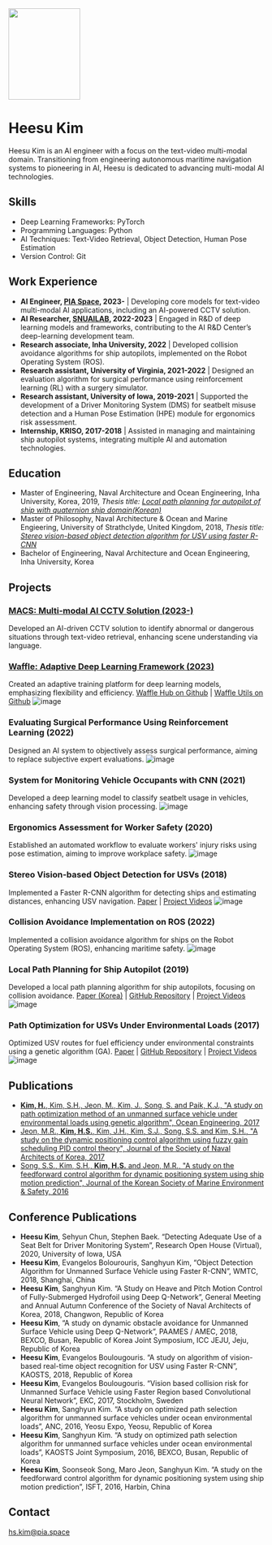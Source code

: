 <img src="https://github.com/oneQuery/oneQuery.github.io/assets/24229051/59754b18-5a66-4ec7-b8c2-5f6166af9485" width="141" height="180">

# Heesu Kim
Heesu Kim is an AI engineer with a focus on the text-video multi-modal domain. Transitioning from engineering autonomous maritime navigation systems to pioneering in AI, Heesu is dedicated to advancing multi-modal AI technologies.

## Skills
- Deep Learning Frameworks: PyTorch
- Programming Languages: Python
- AI Techniques: Text-Video Retrieval, Object Detection, Human Pose Estimation
- Version Control: Git

## Work Experience
- **AI Engineer, [PIA Space](https://pia.space/), 2023-** | Developing core models for text-video multi-modal AI applications, including an AI-powered CCTV solution.
- **AI Researcher, [SNUAILAB](http://www.snuailab.com/), 2022-2023** | Engaged in R&D of deep learning models and frameworks, contributing to the AI R&D Center’s deep-learning development team.
- **Research associate, Inha University, 2022** | Developed collision avoidance algorithms for ship autopilots, implemented on the Robot Operating System (ROS).
- **Research assistant, University of Virginia, 2021-2022** | Designed an evaluation algorithm for surgical performance using reinforcement learning (RL) with a surgery simulator.
- **Research assistant, University of Iowa, 2019-2021** | Supported the development of a Driver Monitoring System (DMS) for seatbelt misuse detection and a Human Pose Estimation (HPE) module for ergonomics risk assessment.
- **Internship, KRISO, 2017-2018** | Assisted in managing and maintaining ship autopilot systems, integrating multiple AI and automation technologies.

## Education
- Master of Engineering, Naval Architecture and Ocean Engineering, Inha University, Korea, 2019, _Thesis title: [Local path planning for autopilot of ship with quaternion ship domain(Korean)](https://inha.primo.exlibrisgroup.com/discovery/fulldisplay?docid=alma991009103061005086&context=L&vid=82KST_INH:INHA&lang=ko&search_scope=MyInst_and_CI&adaptor=Local%20Search%20Engine&tab=Everything&query=any,contains,%EA%B9%80%ED%9D%AC%EC%88%98&offset=0)_
- Master of Philosophy, Naval Architecture & Ocean and Marine Engieering, University of Strathclyde, United Kingdom, 2018, _Thesis title: [Stereo vision-based object detection algorithm for USV using faster R-CNN](https://stax.strath.ac.uk/concern/theses/4b29b6075)_
- Bachelor of Engineering, Naval Architecture and Ocean Engineering, Inha University, Korea

## Projects

### [MACS: Multi-modal AI CCTV Solution (2023-)](https://pia.space/#MACS)
Developed an AI-driven CCTV solution to identify abnormal or dangerous situations through text-video retrieval, enhancing scene understanding via language.

### [Waffle: Adaptive Deep Learning Framework (2023)](https://github.com/snuailab/waffle_hub)
Created an adaptive training platform for deep learning models, emphasizing flexibility and efficiency. [Waffle Hub on Github](https://github.com/snuailab/waffle_hub) | [Waffle Utils on Github](https://github.com/snuailab/waffle_utils)
![image](https://user-images.githubusercontent.com/24229051/222444602-aa0432f1-01ee-4823-8988-8d0a2eec5c35.png)

### Evaluating Surgical Performance Using Reinforcement Learning (2022)
Designed an AI system to objectively assess surgical performance, aiming to replace subjective expert evaluations.
![image](https://user-images.githubusercontent.com/24229051/222420639-21400d16-3849-401c-a3a2-ad5102a85433.png)

### System for Monitoring Vehicle Occupants with CNN (2021)
Developed a deep learning model to classify seatbelt usage in vehicles, enhancing safety through vision processing.
![image](https://user-images.githubusercontent.com/24229051/222421553-15de3f7e-86f0-4782-859d-f26735d2889a.png)

### Ergonomics Assessment for Worker Safety (2020)
Established an automated workflow to evaluate workers' injury risks using pose estimation, aiming to improve workplace safety.
![image](https://user-images.githubusercontent.com/24229051/222422483-20eb79bb-48b2-4916-8466-90337838147a.png)

### Stereo Vision-based Object Detection for USVs (2018)
Implemented a Faster R-CNN algorithm for detecting ships and estimating distances, enhancing USV navigation. [Paper](https://stax.strath.ac.uk/concern/theses/4b29b6075) | [Project Videos](https://www.youtube.com/watch?v=c9i-GPGj5B8)
![image](https://user-images.githubusercontent.com/24229051/222427212-809779ac-c8a0-417f-9983-7cdd5c7cf0d7.png)

### Collision Avoidance Implementation on ROS (2022)
Implemented a collision avoidance algorithm for ships on the Robot Operating System (ROS), enhancing maritime safety.
![image](https://user-images.githubusercontent.com/24229051/222433978-b576b7e2-681c-4186-8b27-47623e270942.png)

### Local Path Planning for Ship Autopilot (2019)
Developed a local path planning algorithm for ship autopilots, focusing on collision avoidance. [Paper (Korea)](https://inha.primo.exlibrisgroup.com/discovery/fulldisplay?docid=alma991009103061005086&context=L&vid=82KST_INH:INHA&lang=ko&search_scope=MyInst_and_CI&adaptor=Local%20Search%20Engine&tab=Everything&query=any,contains,%EA%B9%80%ED%9D%AC%EC%88%98&offset=0) | [GitHub Repository](https://github.com/oneQuery/ship-local-path-planning) | [Project Videos](https://www.youtube.com/watch?v=jqptI6XHtwA)
![image](https://user-images.githubusercontent.com/24229051/222430364-5c24c062-ba54-49fe-82dd-8f9e209c6a58.png)

### Path Optimization for USVs Under Environmental Loads (2017)
Optimized USV routes for fuel efficiency under environmental constraints using a genetic algorithm (GA). [Paper](https://www.sciencedirect.com/science/article/abs/pii/S0029801817304122) | [GitHub Repository](https://github.com/oneQuery/shipPathOptimization) | [Project Videos](https://www.youtube.com/watch?v=k9u-QVia5hc)
![image](https://user-images.githubusercontent.com/24229051/222423441-264ae7bb-6689-4d44-9cff-a2e7a2910f3d.png)

## Publications
- [**Kim, H.**, Kim, S.H., Jeon, M., Kim, J., Song, S. and Paik, K.J., "A study on path optimization method of an unmanned surface vehicle under environmental loads using genetic algorithm", Ocean Engineering, 2017](https://doi.org/10.1016/j.oceaneng.2017.07.040)
- [Jeon, M.R., **Kim, H.S.**, Kim, J.H., Kim, S.J., Song, S.S. and Kim, S.H., "A study on the dynamic positioning control algorithm using fuzzy gain scheduling PID control theory", Journal of the Society of Naval Architects of Korea, 2017](http://dx.doi.org/10.3744/SNAK.2017.54.2.102)
- [Song, S.S., Kim, S.H., **Kim, H.S.** and Jeon, M.R., "A study on the feedforward control algorithm for dynamic positioning system using ship motion prediction", Journal of the Korean Society of Marine Environment & Safety, 2016](https://doi.org/10.7837/kosomes.2016.22.1.129)

## Conference Publications
- **Heesu Kim**, Sehyun Chun, Stephen Baek. “Detecting Adequate Use of a Seat Belt for Driver Monitoring System”, Research Open House (Virtual), 2020, University of Iowa, USA
- **Heesu Kim**, Evangelos Bolourouris, Sanghyun Kim, “Object Detection Algorithm for Unmanned Surface Vehicle using Faster R-CNN”, WMTC, 2018, Shanghai, China
- **Heesu Kim**, Sanghyun Kim. “A Study on Heave and Pitch Motion Control of Fully-Submerged Hydrofoil using Deep Q-Network”, General Meeting and Annual Autumn Conference of the Society of Naval Architects of Korea, 2018, Changwon, Republic of Korea
- **Heesu Kim**, “A study on dynamic obstacle avoidance for Unmanned Surface Vehicle using Deep Q-Network”, PAAMES / AMEC, 2018,  BEXCO, Busan, Republic of Korea Joint Symposium, ICC JEJU, Jeju, Republic of Korea
- **Heesu Kim**, Evangelos Boulougouris. “A study on algorithm of vision-based real-time object recognition for USV using Faster R-CNN”, KAOSTS, 2018, Republic of Korea
- **Heesu Kim**, Evangelos Boulougouris. “Vision based collision risk for Unmanned Surface Vehicle using Faster Region based Convolutional Neural Network”, EKC, 2017, Stockholm, Sweden
- **Heesu Kim**, Sanghyun Kim. “A study on optimized path selection algorithm for unmanned surface vehicles under ocean environmental loads”, ANC, 2016, Yeosu Expo, Yeosu, Republic of Korea
- **Heesu Kim**, Sanghyun Kim. “A study on optimized path selection algorithm for unmanned surface vehicles under ocean environmental loads”, KAOSTS Joint Symposium, 2016, BEXCO, Busan, Republic of Korea
- **Heesu Kim**, Soonseok Song, Maro Jeon, Sanghyun Kim. “A study on the feedforward control algorithm for dynamic positioning system using ship motion prediction”,
ISFT, 2016, Harbin, China

## Contact
hs.kim@pia.space



